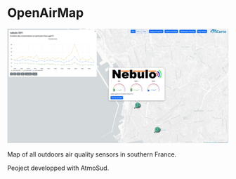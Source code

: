 # OpenAirMap

![mapImage](img/example_OpenAirMap.jpg)

 Map of all outdoors air quality sensors in southern France.

 Peoject developped with AtmoSud.
